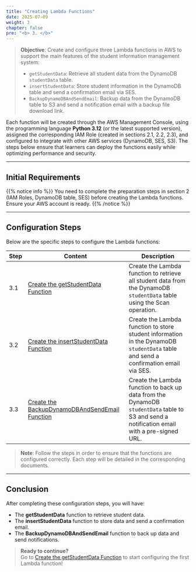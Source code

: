 ```yaml
---
title: "Creating Lambda Functions"
date: 2025-07-09
weight: 3
chapter: false
pre: "<b> 3. </b>"
---
```


> **Objective**: Create and configure three Lambda functions in AWS to support the main features of the student information management system:  
> - `getStudentData`: Retrieve all student data from the DynamoDB `studentData` table.  
> - `insertStudentData`: Store student information in the DynamoDB table and send a confirmation email via SES.  
> - `BackupDynamoDBAndSendEmail`: Backup data from the DynamoDB table to S3 and send a notification email with a backup file download link.  

Each function will be created through the AWS Management Console, using the programming language **Python 3.12** (or the latest supported version), assigned the corresponding IAM Role (created in sections 2.1, 2.2, 2.3), and configured to integrate with other AWS services (DynamoDB, SES, S3). The steps below ensure that learners can deploy the functions easily while optimizing performance and security.

---

## Initial Requirements

{{% notice info %}}
You need to complete the preparation steps in section 2 (IAM Roles, DynamoDB table, SES) before creating the Lambda functions. Ensure your AWS account is ready.
{{% /notice %}}

---

## Configuration Steps

Below are the specific steps to configure the Lambda functions:

| **Step** | **Content** | **Description** |
|----------|-------------|-----------------|
| 3.1 | [Create the getStudentData Function](./3.1-create-the-getstudentdata-function/) | Create the Lambda function to retrieve all student data from the DynamoDB `studentData` table using the Scan operation. |
| 3.2 | [Create the insertStudentData Function](./3.2-create-the-insertstudentdata-function/) | Create the Lambda function to store student information in the DynamoDB `studentData` table and send a confirmation email via SES. |
| 3.3 | [Create the BackupDynamoDBAndSendEmail Function](./3.3-create-the-backupdynamodbandsendemail-function/) | Create the Lambda function to back up data from the DynamoDB `studentData` table to S3 and send a notification email with a pre-signed URL. |

> **Note**: Follow the steps in order to ensure that the functions are configured correctly. Each step will be detailed in the corresponding documents.

---

## Conclusion

After completing these configuration steps, you will have:  
- The **getStudentData** function to retrieve student data.  
- The **insertStudentData** function to store data and send a confirmation email.  
- The **BackupDynamoDBAndSendEmail** function to back up data and send notifications.  

> **Ready to continue?**  
> Go to [Create the getStudentData Function](./3.1-create-the-getstudentdata-function/) to start configuring the first Lambda function!
